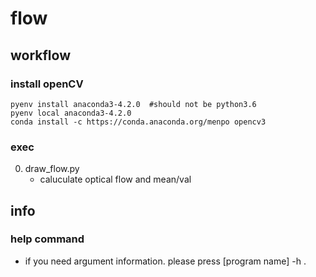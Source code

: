 # flow

## workflow
### install openCV
```
pyenv install anaconda3-4.2.0  #should not be python3.6
pyenv local anaconda3-4.2.0
conda install -c https://conda.anaconda.org/menpo opencv3
```

### exec
0. draw_flow.py
    * caluculate optical flow and mean/val


## info
### help command
   * if you need argument information. please press [program name] -h .
